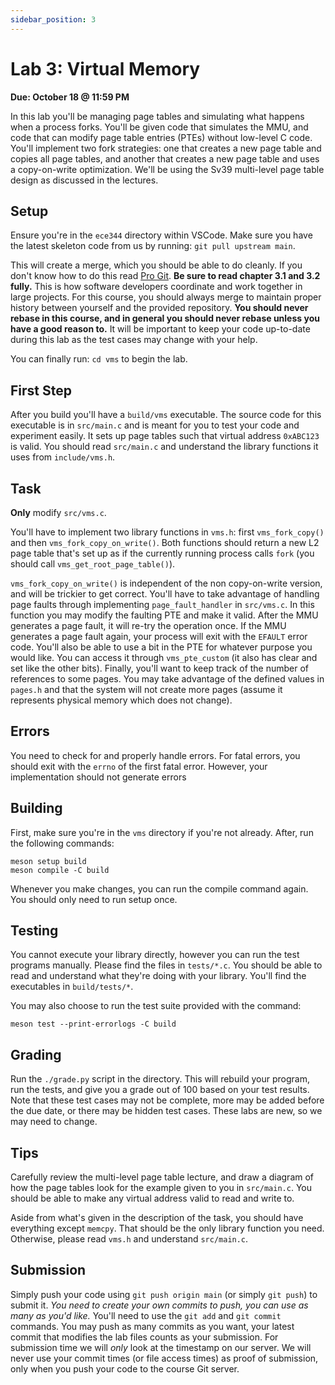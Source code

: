 ```yaml
---
sidebar_position: 3
---
```


# Lab 3: Virtual Memory

**Due: October 18 @ 11:59 PM**

In this lab you'll be managing page tables and simulating what happens when a
process forks.
You'll be given code that simulates the MMU, and code that can modify page table
entries (PTEs) without low-level C code.
You'll implement two fork strategies: one that creates a new page table and
copies all page tables, and another that creates a new page table and uses
a copy-on-write optimization.
We'll be using the Sv39 multi-level page table design as discussed in the
lectures.

## Setup

Ensure you're in the `ece344` directory within VSCode.
Make sure you have the latest skeleton code from us by running:
`git pull upstream main`.

This will create a merge, which you should be able to do cleanly.
If you don't know how to do this read [Pro Git][pro-git].
**Be sure to read chapter 3.1 and 3.2 fully.**
This is how software developers coordinate and work together in large projects.
For this course, you should always merge to maintain proper history between
yourself and the provided repository.
**You should never rebase in this course, and in general you should
never rebase unless you have a good reason to.**
It will be important to keep your code up-to-date during this lab as the
test cases may change with your help.

You can finally run: `cd vms` to begin the lab.

## First Step

After you build you'll have a `build/vms` executable.
The source code for this executable is in `src/main.c` and is meant for
you to test your code and experiment easily.
It sets up page tables such that virtual address `0xABC123` is valid.
You should read `src/main.c` and understand the library functions it
uses from `include/vms.h`.

## Task

**Only** modify `src/vms.c`.

You'll have to implement two library functions in `vms.h`:
first `vms_fork_copy()`
and then `vms_fork_copy_on_write()`.
Both functions should return a new L2 page table that's set up as if the
currently running process calls `fork`
(you should call `vms_get_root_page_table()`).

`vms_fork_copy_on_write()` is independent of the non copy-on-write version, and
will be trickier to get correct.
You'll have to take advantage of handling page faults through implementing
`page_fault_handler` in `src/vms.c`.
In this function you may modify the faulting PTE and make it valid.
After the MMU generates a page fault, it will re-try the operation once.
If the MMU generates a page fault again, your process will exit with the
`EFAULT` error code.
You'll also be able to use a bit in the PTE for whatever purpose you would like.
You can access it through `vms_pte_custom` (it also has clear and set
like the other bits).
Finally, you'll want to keep track of the number of references to some pages.
You may take advantage of the defined values in `pages.h` and that
the system will not create more pages (assume it represents physical memory
which does not change).

## Errors

You need to check for and properly handle errors.
For fatal errors, you should exit with the `errno` of the first fatal
error.
However, your implementation should not generate errors

## Building

First, make sure you're in the `vms` directory if you're not already.
After, run the following commands:

    meson setup build
    meson compile -C build

Whenever you make changes, you can run the compile command again.
You should only need to run setup once.

## Testing

You cannot execute your library directly, however you can run the test programs
manually.
Please find the files in `tests/*.c`.
You should be able to read and understand what they're doing with your library.
You'll find the executables in `build/tests/*`.

You may also choose to run the test suite provided with the command:

    meson test --print-errorlogs -C build

## Grading

Run the `./grade.py` script in the directory.
This will rebuild your program, run the tests, and give you a grade out of
100 based on your test results.
Note that these test cases may not be complete, more may be added before the
due date, or there may be hidden test cases.
These labs are new, so we may need to change.

## Tips

Carefully review the multi-level page table lecture, and draw a diagram of how
the page tables look for the example given to you in `src/main.c`.
You should be able to make any virtual address valid to read and write to.

Aside from what's given in the description of the task, you should have
everything except `memcpy`. That should be the only library function you
need.
Otherwise, please read `vms.h` and understand `src/main.c`.

## Submission

Simply push your code using `git push origin main` (or simply
`git push`) to submit it.
*You need to create your own commits to push, you can use as many
as you'd like.*
You'll need to use the `git add` and `git commit` commands.
You may push as many commits as you want, your latest commit that modifies
the lab files counts as your submission.
For submission time we will *only* look at the timestamp on our server.
We will never use your commit times (or file access times) as proof of
submission, only when you push your code to the course Git server.

[pro-git]: https://git-scm.com/book/en/v2/
